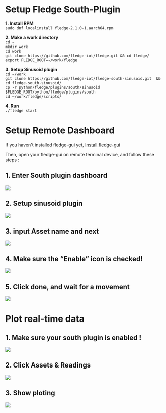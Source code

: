 # Setup Fledge South-Plugin

 **1. Install RPM**  
 `sudo dnf localinstall fledge-2.1.0-1.aarch64.rpm` 

**2. Make a work directory**  
`cd ~`  
`mkdir work`  
`cd work`  
 `git clone https://github.com/fledge-iot/fledge.git && cd fledge/`   
 `export FLEDGE_ROOT=~/work/fledge`  

**3. Setup Sinusoid plugin**   
`cd ~/work`  
 `git clone https://github.com/fledge-iot/fledge-south-sinusoid.git 
 && cd fledge-south-sinusoid/`   
 `cp -r python/fledge/plugins/south/sinusoid  $FLEDGE_ROOT/python/fledge/plugins/south`   
  `cd ~/work/fledge/scripts/`   
 
**4. Run**  
 `./fledge start`  

# Setup Remote Dashboard 

If you haven't installed fledge-gui yet, 
[Install fledge-gui](https://github.com/AutusKernel/Fledge-kv260/blob/main/plugin/fledge_gui.md)

Then, open your fledge-gui on remote terminal device, and follow these steps :

## 1. Enter South plugin dashboard
**![](https://lh7-us.googleusercontent.com/HpVyOaKWWTKui30G4yP-1atNJ5ENow8EnyZd7rLcU5mGIUeIfqIT-qTGU6ryCfzqM_3GBtNqOSDCTDmr3AjHDjf2cPLwnKCpT3qYi8D_hwj2yBuPQSOQ6isvkTBJAUUY6WIZvXMYEMzcY5V6JrLIt8c)**

## 2. Setup sinusoid plugin
**![](https://drive.google.com/uc?id=1efy1b67mOELGBLBacw2eca5Bup_Wt405)**
## 3. input Asset name and next
**![](https://lh7-us.googleusercontent.com/A1Wlp_pR1l2nnBk5ObsQjjT0PooC3PQG8ozovmaQXymZcAwQ7Q32VHzM-5bJg-eVBDw4hBCzIQTyTpbGu28R2aPJJwVhIt31URjU1YvKVkY0fKkzb_ttsL_2SI4_hQRNnJTMbiNoeBvLZ7ezWDIoQCI)**



## 4. Make sure the “Enable” icon is checked!

**![](https://lh7-us.googleusercontent.com/SiVoKn7B1qsPUBpuIJn2voa3R_3cMfz4a8TmLUba-cHnd-R6fDTIdVX9FKYAQ2fCD1hfEXf52FCRHZ8RPkAi7GdpNMMk2LPLfIHtzzfXVgRHE2z6krXloAygnqu_VnjFePnQOTsn3kITtrwz8Da6rN0)**



## 5. Click done, and wait for a movement

**![](https://lh7-us.googleusercontent.com/RGzDIpu9zuPrXcB3OGGxAPSTBLQKA4r7GFjtXNuYs5HH69qkl1gi7HK7SHlie4GEnXFsZiI5JHDrGfFCuRmntFihiANGueTUmSRRDXgVe_oTVVRbQ67NGCrfi2nxECHJOXN9SHh5V85Q0SD4voJenoE)**  



# Plot real-time data

## 1. Make sure your south plugin is enabled ! 
**![](https://drive.google.com/uc?id=1p7pvRkTtnc1tN-YzOT4dd66lt2coOZia)**


## 2. Click Assets & Readings 
**![](https://drive.google.com/uc?id=14QBITxO6fMqAqjqU5dZnD0w4beAfIft5)**


## 3. Show ploting
**![](https://drive.google.com/uc?id=1IBaXPwMFNbFCQTI8wvPizgKie89Mp2i5)**
